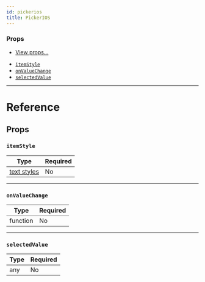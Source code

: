 ```yaml
---
id: pickerios
title: PickerIOS
---
```


### Props

- [View props...](../view/#props)

* [`itemStyle`](../pickerios/#itemstyle)
* [`onValueChange`](../pickerios/#onvaluechange)
* [`selectedValue`](../pickerios/#selectedvalue)

---

# Reference

## Props

### `itemStyle`

| Type                                | Required |
| ----------------------------------- | -------- |
| [text styles](../text-style-props/) | No       |

---

### `onValueChange`

| Type     | Required |
| -------- | -------- |
| function | No       |

---

### `selectedValue`

| Type | Required |
| ---- | -------- |
| any  | No       |
